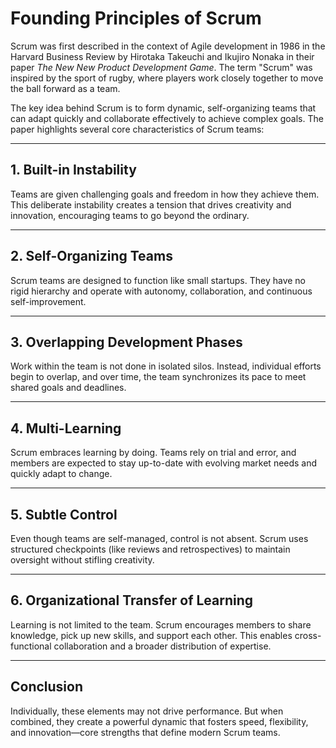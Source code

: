 # Founding Principles of Scrum

Scrum was first described in the context of Agile development in 1986 in the Harvard Business Review by Hirotaka Takeuchi and Ikujiro Nonaka in their paper *The New New Product Development Game*. The term "Scrum" was inspired by the sport of rugby, where players work closely together to move the ball forward as a team.

The key idea behind Scrum is to form dynamic, self-organizing teams that can adapt quickly and collaborate effectively to achieve complex goals. The paper highlights several core characteristics of Scrum teams:

---

## 1. Built-in Instability

Teams are given challenging goals and freedom in how they achieve them. This deliberate instability creates a tension that drives creativity and innovation, encouraging teams to go beyond the ordinary.

---

## 2. Self-Organizing Teams

Scrum teams are designed to function like small startups. They have no rigid hierarchy and operate with autonomy, collaboration, and continuous self-improvement.

---

## 3. Overlapping Development Phases

Work within the team is not done in isolated silos. Instead, individual efforts begin to overlap, and over time, the team synchronizes its pace to meet shared goals and deadlines.

---

## 4. Multi-Learning

Scrum embraces learning by doing. Teams rely on trial and error, and members are expected to stay up-to-date with evolving market needs and quickly adapt to change.

---

## 5. Subtle Control

Even though teams are self-managed, control is not absent. Scrum uses structured checkpoints (like reviews and retrospectives) to maintain oversight without stifling creativity.

---

## 6. Organizational Transfer of Learning

Learning is not limited to the team. Scrum encourages members to share knowledge, pick up new skills, and support each other. This enables cross-functional collaboration and a broader distribution of expertise.

---

## Conclusion

Individually, these elements may not drive performance. But when combined, they create a powerful dynamic that fosters speed, flexibility, and innovation—core strengths that define modern Scrum teams.
